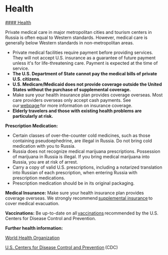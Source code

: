 # Health

[#### Health](javascript:void(0); "Health")

Private medical care in major metropolitan cities and tourism centers in Russia is often equal to Western standards. However, medical care is generally below Western standards in non-metropolitan areas.

* Private medical facilities require payment before providing services. They will not accept U.S. insurance as a guarantee of future payment unless it's for life-threatening care. Payment is expected at the time of service.
* **The U.S. Department of State cannot pay the medical bills of private U.S. citizens.**
* **U.S. Medicare/Medicaid does not provide coverage outside the United States without the purchase of supplemental coverage.**
* Make sure your health insurance plan provides coverage overseas. Most care providers overseas only accept cash payments. See our [webpage](https://travel.state.gov/content/travel/en/international-travel/before-you-go/your-health-abroad/Insurance_Coverage_Overseas.html) for more information on insurance coverage.
* **Elderly travelers and those with existing health problems are particularly at risk.**

**Prescription Medication:**

* Certain classes of over-the-counter cold medicines, such as those containing pseudoephedrine, are illegal in Russia. Do not bring cold medication with you to Russia.
* Russia does not recognize medical marijuana prescriptions. Possession of marijuana in Russia is illegal. If you bring medical marijuana into Russia, you are at risk of arrest.
* Carry a copy of valid U.S. prescriptions, including a notarized translation into Russian of each prescription, when entering Russia with prescription medications.
* Prescription medication should be in its original packaging.

**Medical Insurance:** Make sure your health insurance plan provides coverage overseas. We strongly recommend [supplemental insurance](https://travel.state.gov/content/travel/en/international-travel/before-you-go/your-health-abroad/Insurance_Coverage_Overseas.html) to cover medical evacuation.

**Vaccinations:** Be up-to-date on all [vaccinations](https://wwwnc.cdc.gov/travel/destinations/traveler/none/russia) recommended by the U.S. Centers for Disease Control and Prevention.

**Further health information:**

[World Health Organization](https://www.who.int/countries)

[U.S. Centers for Disease Control and Prevention](https://wwwnc.cdc.gov/travel/destinations/traveler/none/russia) (CDC)